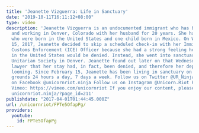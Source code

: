 ```yaml
---
title: 'Jeanette Vizguerra: Life in Sanctuary'
date: "2019-10-11T16:11:12+08:00"
type: video
description: 'Jeanette Vizguerra is an undocumented immigrant who has been living
  and working in Denver, Colorado with her husband for 20 years. She has three children
  who were born in the United States and one child born in Mexico. On Wednesday, February
  15, 2017, Jeanette decided to skip a scheduled check-in with her Immigration and
  Customs Enforcement (ICE) Officer because she had a strong feeling her stay of living
  in the United States would be denied. Instead, she went into sanctuary at the First
  Unitarian Society in Denver. Jeanette found out later on that Wednesday from her
  lawyer that her stay had, in fact, been denied, and therefore her deportation was
  looming. Since February 15, Jeanette has been living in sanctuary on the church
  grounds 24 hours a day, 7 days a week. Follow us on Twitter @UR_Ninja Follow us
  on Facebook @unicornriot.ninja Follow us on Instagram @Unicorn.Riot Follow us on
  Vimeo: https://vimeo.com/unicornriot If you enjoy our content, please consider donating:
  unicornriot.ninja/?page_id=211'
publishdate: "2017-04-01T01:44:45.000Z"
url: /unicornriot/FPTe5OfapPg/
providers:
  youtube:
    id: FPTe5OfapPg
---
```

